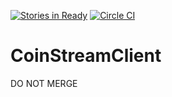 [![Stories in Ready](https://badge.waffle.io/ExpedientSlow-Lorris/CoinStreamClient.png?label=ready&title=Ready)](https://waffle.io/ExpedientSlow-Lorris/CoinStreamClient)
[![Circle CI](https://circleci.com/gh/ExpedientSlow-Lorris/CoinStreamClient.svg?style=svg)](https://circleci.com/gh/ExpedientSlow-Lorris/CoinStreamClient)
# CoinStreamClient

DO NOT MERGE

